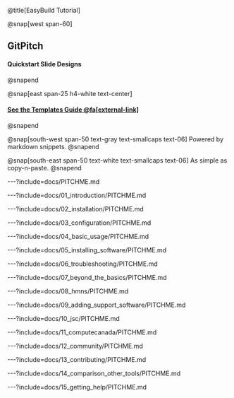 @title[EasyBuild Tutorial]

@snap[west span-60]
## GitPitch
#### Quickstart Slide Designs
@snapend

@snap[east span-25 h4-white text-center]
#### [See the Templates Guide @fa[external-link]](https://gitpitch.com/docs/the-template)
@snapend

@snap[south-west span-50 text-gray text-smallcaps text-06]
Powered by markdown snippets.
@snapend

@snap[south-east span-50 text-white text-smallcaps text-06]
As simple as copy-n-paste.
@snapend

---?include=docs/PITCHME.md

---?include=docs/01_introduction/PITCHME.md

---?include=docs/02_installation/PITCHME.md

---?include=docs/03_configuration/PITCHME.md

---?include=docs/04_basic_usage/PITCHME.md

---?include=docs/05_installing_software/PITCHME.md

---?include=docs/06_troubleshooting/PITCHME.md

---?include=docs/07_beyond_the_basics/PITCHME.md

---?include=docs/08_hmns/PITCHME.md

---?include=docs/09_adding_support_software/PITCHME.md

---?include=docs/10_jsc/PITCHME.md

---?include=docs/11_computecanada/PITCHME.md

---?include=docs/12_community/PITCHME.md

---?include=docs/13_contributing/PITCHME.md

---?include=docs/14_comparison_other_tools/PITCHME.md

---?include=docs/15_getting_help/PITCHME.md
